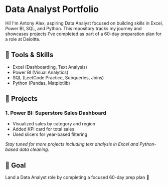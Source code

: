 # Data Analyst Portfolio

Hi! I'm Antony Alex, aspiring Data Analyst focused on building skills in Excel, Power BI, SQL, and Python. This repository tracks my journey and showcases projects I've completed as part of a 60-day preparation plan for a role at Deloitte.

## 🔧 Tools & Skills
- Excel (Dashboarding, Text Analysis)
- Power BI (Visual Analytics)
- SQL (LeetCode Practice, Subqueries, Joins)
- Python (Pandas, Matplotlib)

## 📁 Projects
### 1. Power BI: Superstore Sales Dashboard
- Visualized sales by category and region
- Added KPI card for total sales
- Used slicers for year-based filtering

_Stay tuned for more projects including text analysis in Excel and Python-based data cleaning._

## 📌 Goal
Land a Data Analyst role by completing a focused 60-day prep plan 🚀
